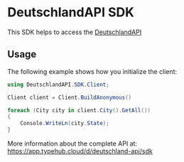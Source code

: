 
# DeutschlandAPI SDK

This SDK helps to access the [DeutschlandAPI](https://deutschland-api.dev)

## Usage

The following example shows how you initialize the client:

```csharp
using DeutschlandAPI.SDK.Client;

Client client = Client.BuildAnonymous()

foreach (City city in client.City().GetAll())
{
    Console.WriteLn(city.State);
}

```

More information about the complete API at:
https://app.typehub.cloud/d/deutschland-api/sdk
